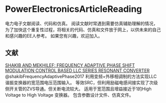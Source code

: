 # PowerElectronicsArticleReading
 电力电子文献阅读、代码和仿真。
 阅读文献时常遇到需要仿真辅助理解的情况，为了加快这个重复性过程，将相关的代码、仿真和文件放于网上，以供未来的自己和感兴趣的EE人参考。
 如果您有兴趣，欢迎加入。


## 文献

[SHAKIB AND MEKHILEF: FREQUENCY ADAPTIVE PHASE SHIFT MODULATION CONTROL BASED LLC SERIES RESONANT CONVERTER](./FAPSM/README.md)
@shakibFrequencyAdaptivePhase2017
利用变频+外移相调制的方法实现LLC谐振变换器的宽范围电压范围输入。
等效SRC，但利用励磁电感间接实现了次级侧开关管的ZVS导通。但关断电流较大。
适用于宽范围且增益接近于1的High Voltage to High Voltage 变换器。
包含参数设计文件、仿真文件。



